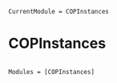 ```@meta
CurrentModule = COPInstances
```

# COPInstances

```@index
```

```@autodocs
Modules = [COPInstances]
```
